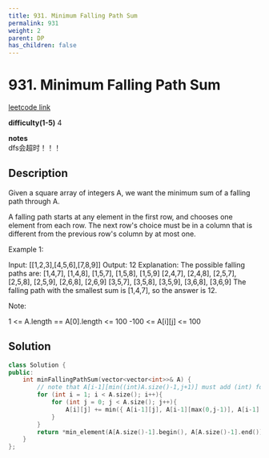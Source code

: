 ```yaml
---
title: 931. Minimum Falling Path Sum
permalink: 931
weight: 2
parent: DP
has_children: false
---
```

# 931. Minimum Falling Path Sum
[leetcode link](https://leetcode.com/problems/minimum-falling-path-sum/)

**difficulty(1-5)** 
4

**notes**   
dfs会超时！！！

## Description
Given a square array of integers A, we want the minimum sum of a falling path through A.

A falling path starts at any element in the first row, and chooses one element from each row.  The next row's choice must be in a column that is different from the previous row's column by at most one.

 

Example 1:

Input: [[1,2,3],[4,5,6],[7,8,9]]
Output: 12
Explanation: 
The possible falling paths are:
[1,4,7], [1,4,8], [1,5,7], [1,5,8], [1,5,9]
[2,4,7], [2,4,8], [2,5,7], [2,5,8], [2,5,9], [2,6,8], [2,6,9]
[3,5,7], [3,5,8], [3,5,9], [3,6,8], [3,6,9]
The falling path with the smallest sum is [1,4,7], so the answer is 12.

 

Note:

1 <= A.length == A[0].length <= 100
-100 <= A[i][j] <= 100

## Solution
```c++
class Solution {
public:
    int minFallingPathSum(vector<vector<int>>& A) {
        // note that A[i-1][min((int)A.size()-1,j+1)] must add (int) for that min() otherwise it won't compile!!!
        for (int i = 1; i < A.size(); i++){
            for (int j = 0; j < A.size(); j++){
                A[i][j] += min({ A[i-1][j], A[i-1][max(0,j-1)], A[i-1][min((int)A.size()-1,j+1)] } );
            }
        }
        return *min_element(A[A.size()-1].begin(), A[A.size()-1].end());
    }
};
```


